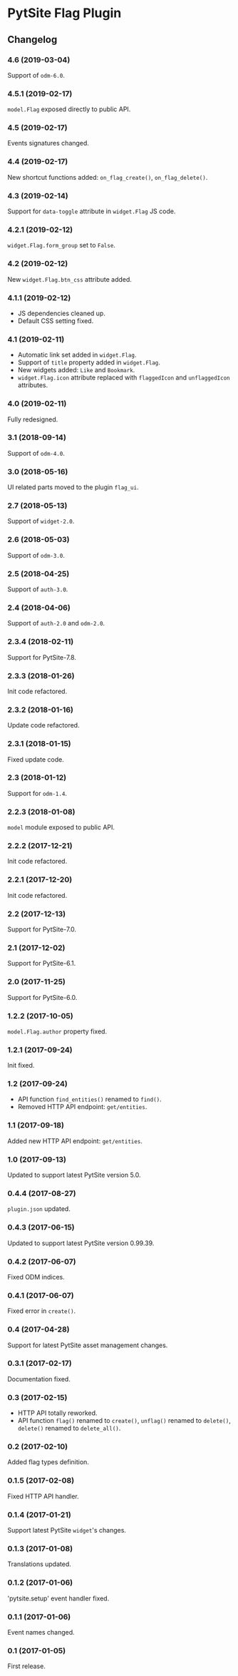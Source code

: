 # PytSite Flag Plugin


## Changelog


### 4.6 (2019-03-04)

Support of `odm-6.0`.


### 4.5.1 (2019-02-17)

`model.Flag` exposed directly to public API.


### 4.5 (2019-02-17)

Events signatures changed.


### 4.4 (2019-02-17)

New shortcut functions added: `on_flag_create()`, `on_flag_delete()`.


### 4.3 (2019-02-14)

Support for `data-toggle` attribute in `widget.Flag` JS code.


### 4.2.1 (2019-02-12)

`widget.Flag.form_group` set to `False`.


### 4.2 (2019-02-12)

New `widget.Flag.btn_css` attribute added.


### 4.1.1 (2019-02-12)

- JS dependencies cleaned up.
- Default CSS setting fixed.


### 4.1 (2019-02-11)

- Automatic link set added in `widget.Flag`.
- Support of `title` property added in `widget.Flag`.
- New widgets added: `Like` and `Bookmark`.
- `widget.Flag.icon` attribute replaced with `flaggedIcon` and 
  `unflaggedIcon` attributes.


### 4.0 (2019-02-11)

Fully redesigned.


### 3.1 (2018-09-14)

Support of `odm-4.0`.


### 3.0 (2018-05-16)

UI related parts moved to the plugin `flag_ui`.


### 2.7 (2018-05-13)

Support of `widget-2.0`.


### 2.6 (2018-05-03)

Support of `odm-3.0`.


### 2.5 (2018-04-25)

Support of `auth-3.0`.


### 2.4 (2018-04-06)

Support of `auth-2.0` and `odm-2.0`.


### 2.3.4 (2018-02-11)

Support for PytSite-7.8.


### 2.3.3 (2018-01-26)

Init code refactored.


### 2.3.2 (2018-01-16)

Update code refactored.


### 2.3.1 (2018-01-15)

Fixed update code.


### 2.3 (2018-01-12)

Support for `odm-1.4`.


### 2.2.3 (2018-01-08)

`model` module exposed to public API.


### 2.2.2 (2017-12-21)

Init code refactored.


### 2.2.1 (2017-12-20)

Init code refactored.


### 2.2 (2017-12-13)

Support for PytSite-7.0.


### 2.1 (2017-12-02)

Support for PytSite-6.1.


### 2.0 (2017-11-25)

Support for PytSite-6.0.


### 1.2.2 (2017-10-05)

`model.Flag.author` property fixed.


### 1.2.1 (2017-09-24)

Init fixed.


### 1.2 (2017-09-24)

- API function `find_entities()` renamed to `find()`.
- Removed HTTP API endpoint: `get/entities`.


### 1.1 (2017-09-18)

Added new HTTP API endpoint: `get/entities`.


### 1.0 (2017-09-13)

Updated to support latest PytSite version 5.0.


### 0.4.4 (2017-08-27)

`plugin.json` updated.


### 0.4.3 (2017-06-15)

Updated to support latest PytSite version 0.99.39.


### 0.4.2 (2017-06-07)

Fixed ODM indices.


### 0.4.1 (2017-06-07)

Fixed error in `create()`.


### 0.4 (2017-04-28)

Support for latest PytSite asset management changes.


### 0.3.1 (2017-02-17)

Documentation fixed.


### 0.3 (2017-02-15)

- HTTP API totally reworked.
- API function `flag()` renamed to `create()`, `unflag()` renamed
  to `delete()`, `delete()` renamed to `delete_all()`.


### 0.2 (2017-02-10)

Added flag types definition.


### 0.1.5 (2017-02-08)

Fixed HTTP API handler.


### 0.1.4 (2017-01-21)

Support latest PytSite `widget`'s changes.


### 0.1.3 (2017-01-08)

Translations updated.


### 0.1.2 (2017-01-06)

'pytsite.setup' event handler fixed.


### 0.1.1 (2017-01-06)

Event names changed.


### 0.1 (2017-01-05)

First release.
